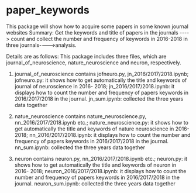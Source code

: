 # paper_keywords
This package will show how to acquire some papers in some known journal websites
Summary:
Get the keywords and title of papers in the journals ----> count and collect the number and frequency of keywords in 2016-2018 in three journals---->analysis.

Details are as follows:
This package includes three files, which are journal_of_neuroscience, nature_neuroscience and neuron, respectively.
1. journal_of_neuroscience contains jofneuro.py, jn_2016/2017/2018.ipynb;
    jofneuro.py: it shows how to get automatically the title and keywords of journal of neuroscience in 2016- 2018;
    jn_2016/2017/2018.ipynb: it displays how to count the number and frequency of papers keywords in 2016/2017/2018 in the journal.
    jn_sum.ipynb: collected the three years data together
    
2. natue_neuroscience contains nature_neuroscience.py, nn_2016/2017/2018.ipynb etc.;
    nature_neuroscience.py: it shows how to get automatically the title and keywords of nature neuroscience in 2016- 2018;
    nn_2016/2017/2018.ipynb: it displays how to count the number and frequency of papers keywords in 2016/2017/2018 in the journal.
    nn_sum.ipynb: collected the three years data together

3. neuron contains neuron.py, nn_2016/2017/2018.ipynb etc.;
    neuron.py: it shows how to get automatically the title and keywords of neuron in 2016- 2018;
    neuron_2016/2017/2018.ipynb: it displays how to count the number and frequency of papers keywords in 2016/2017/2018 in the journal.
    neuron_sum.ipynb: collected the three years data together
